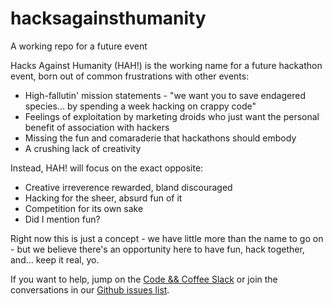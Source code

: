 # hacksagainsthumanity
A working repo for a future event

Hacks Against Humanity (HAH!) is the working name for a future hackathon event, born out of common frustrations with other events:

* High-fallutin' mission statements - "we want you to save endagered species... by spending a week hacking on crappy code"
* Feelings of exploitation by marketing droids who just want the personal benefit of association with hackers
* Missing the fun and comaraderie that hackathons should embody
* A crushing lack of creativity

Instead, HAH! will focus on the exact opposite:

* Creative irreverence rewarded, bland discouraged
* Hacking for the sheer, absurd fun of it
* Competition for its own sake
* Did I mention fun?

Right now this is just a concept - we have little more than the name to go on - but we believe there's an opportunity here to have fun, hack together, and... keep it real, yo.

If you want to help, jump on the [Code && Coffee Slack](https://codeandcoffee.slack.com) or join the conversations in our [Github issues list](https://github.com/codeandcoffeelb/hacksagainsthumanity/issues).